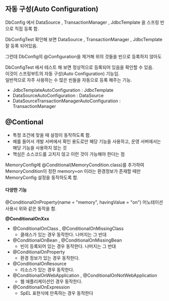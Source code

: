 ## 자동 구성(Auto Configuration)

DbConfig 에서 DataSource , TransactionManager , JdbcTemplate 을 스프링 빈으로 직접 등록 함. <br/>

DbConfigTest 확인해 보면 DataSource , TransactionManager , JdbcTemplate 잘 등록 되어있음. <br/>

그런데 DbConfig의 @Configuration을 제거해 위의 것들을 빈으로 등록하지 않아도 <br/>

DbConfigTest 에서 테스트 해 보면 정상적으로 등록되어 있음을 확인할 수 있음. <br/>
이것이 스프링부트의 자동 구성(Auto Configuration) 기능임.<br/>
일반적으로 자주 사용하는 수 많은 빈들을 자동으로 등록 해주는 기능.

 - JdbcTemplateAutoConfiguration : JdbcTemplate
 - DataSourceAutoConfiguration : DataSource
 - DataSourceTransactionManagerAutoConfiguration : TransactionManager

## @Contional
 - 특정 조건에 맞을 때 설정이 동작하도록 함.
 - 예를 들어서 개발 서버에서 확인 용도로만 해당 기능을 사용하고, 운영 서버에서는 해당 기능을 사용하지 않는 것
 - 핵심은 소스코드를 고치지 않고 이런 것이 가능해야 한다는 점

MemoryConfig에 @Conditional(MemoryCondition.class)를 추가하여 <br/>
MemoryCondition이 정한 memory=on 이라는 환경정보가 존재할 때만 MemoryConfig 설정을 동작하도록 함.

#### 다양한 기능
@ConditionalOnProperty(name = "memory", havingValue = "on") 어노테이션 사용시 위와 같은 동작을 함. <br/>

<strong>@ConditionalOnXxx</strong>
 - @ConditionalOnClass , @ConditionalOnMissingClass
    - 클래스가 있는 경우 동작한다. 나머지는 그 반대
- @ConditionalOnBean , @ConditionalOnMissingBean
    - 빈이 등록되어 있는 경우 동작한다. 나머지는 그 반대
 - @ConditionalOnProperty
    - 환경 정보가 있는 경우 동작한다.
 - @ConditionalOnResource
    - 리소스가 있는 경우 동작한다.
 - @ConditionalOnWebApplication , @ConditionalOnNotWebApplication
    - 웹 애플리케이션인 경우 동작한다.
 - @ConditionalOnExpression
    - SpEL 표현식에 만족하는 경우 동작한다


